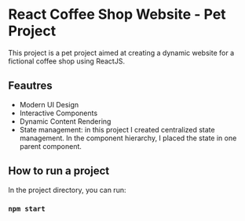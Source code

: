 # React Coffee Shop Website - Pet Project

This project is a pet project aimed at creating a dynamic website for a fictional coffee shop using ReactJS.

## Feautres
- Modern UI Design
- Interactive Components
- Dynamic Content Rendering
- State management: in this project I created centralized state management. In the component hierarchy, I placed the state in one parent component.

## How to run a project
In the project directory, you can run:

### `npm start`
